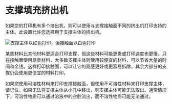 支撑填充挤出机
====
如果您的打印机有多个挤出机，则可以使用与支撑接触面不同的挤出机打印支持的主体。此设置允许您选择用于支撑主体的挤出机。

<!--screenshot {
"image_path": "support_infill_extruder_nr.png",
"models": [
{
"script": "question_stick_clip.scad",
"transformation": ["rotateY(90)"],
"object_settings": {"extruder_nr": 1}
}
],
"camera_position": [134, 134, 113],
"settings": {
"support_enable": true,
"support_interface_enable": true,
"support_use_towers": false,
"support_extruder_nr": 3,
"support_infill_extruder_nr": 2
},
"colour_scheme": "material_colour",
"colours": 64
}-->
![支撑主体以红色打印，但接触面以白色打印](../images/support_infill_extruder_nr.png)

某些材料比其他材料更适合打印支撑，但这些材料可能更贵或打印速度也更慢。只在接触面使用昂贵材料，大多数支撑主体则使用较便宜的材料，可以节省大量的时间和金钱。这样打印接触面，可以让它的观感更好或更容易拆除，其余大部分的支撑仍会使用更便宜的材料打印。

如果您使用可溶性材料来打印支撑接触面，但使用不可溶性材料来打印支撑主体，请记住，如果无法将支撑主体从小孔中移出，则支撑主体可能无法取出。通常情况下，可溶性物质可以通过溶液中的空腔流出，而不溶性物质可能无法通过。
